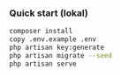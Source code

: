 ﻿### Quick start (lokal)

```bash
composer install
copy .env.example .env
php artisan key:generate
php artisan migrate --seed
php artisan serve

```
